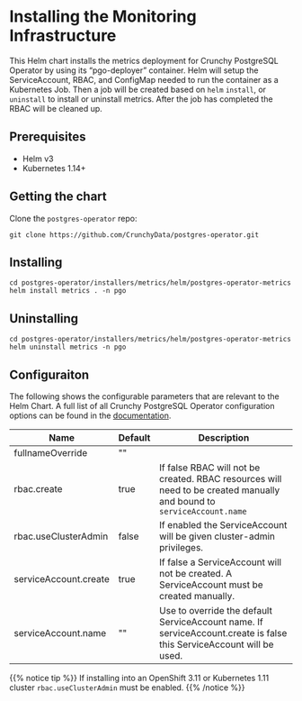 # Installing the Monitoring Infrastructure

This Helm chart installs the metrics deployment for Crunchy PostgreSQL Operator
by using its “pgo-deployer” container. Helm will setup the ServiceAccount, RBAC,
and ConfigMap needed to run the container as a Kubernetes Job. Then a job will
be created based on `helm` `install`, or `uninstall` to install or uninstall
metrics. After the job has completed the RBAC will be cleaned up.

## Prerequisites

- Helm v3
- Kubernetes 1.14+

## Getting the chart

Clone the `postgres-operator` repo:
```
git clone https://github.com/CrunchyData/postgres-operator.git
```

## Installing

```
cd postgres-operator/installers/metrics/helm/postgres-operator-metrics
helm install metrics . -n pgo
```

## Uninstalling

```
cd postgres-operator/installers/metrics/helm/postgres-operator-metrics
helm uninstall metrics -n pgo
```

## Configuraiton 

The following shows the configurable parameters that are relevant to the Helm
Chart. A full list of all Crunchy PostgreSQL Operator configuration options can
be found in the [documentation](https://access.crunchydata.com/documentation/postgres-operator/latest/installation/configuration/).

| Name | Default | Description |
| ---- | ------- | ----------- |
| fullnameOverride | "" |  |
| rbac.create | true | If false RBAC will not be created. RBAC resources will need to be created manually and bound to `serviceAccount.name` |
| rbac.useClusterAdmin | false | If enabled the ServiceAccount will be given cluster-admin privileges. |
| serviceAccount.create | true | If false a ServiceAccount will not be created. A ServiceAccount must be created manually. |
| serviceAccount.name | "" | Use to override the default ServiceAccount name. If serviceAccount.create is false this ServiceAccount will be used. |

{{% notice tip %}}
If installing into an OpenShift 3.11 or Kubernetes 1.11 cluster `rbac.useClusterAdmin` must be enabled.
{{% /notice %}}

